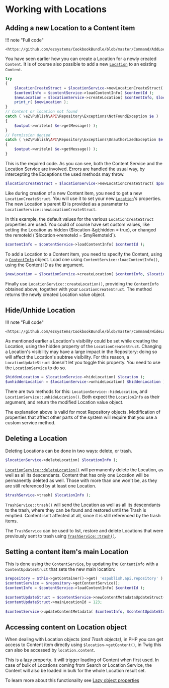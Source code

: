 # Working with Locations
 
## Adding a new Location to a Content item
 
!!! note "Full code"
 
    <https://github.com/ezsystems/CookbookBundle/blob/master/Command/AddLocationToContentCommand.php>
 
You have seen earlier how you can create a Location for a newly created `Content`. It is of course also possible to add a new [`Location`](https://github.com/ezsystems/ezpublish-kernel/blob/master/eZ/Publish/API/Repository/Values/Content/Location.php) to an existing `Content`.
 
``` php
try
{
    $locationCreateStruct = $locationService->newLocationCreateStruct( $parentLocationId );
    $contentInfo = $contentService->loadContentInfo( $contentId );
    $newLocation = $locationService->createLocation( $contentInfo, $locationCreateStruct );
    print_r( $newLocation );
}
// Content or location not found
catch ( \eZ\Publish\API\Repository\Exceptions\NotFoundException $e )
{
    $output->writeln( $e->getMessage() );
}
// Permission denied
catch ( \eZ\Publish\API\Repository\Exceptions\UnauthorizedException $e )
{
    $output->writeln( $e->getMessage() );
}
```

This is the required code. As you can see, both the Content Service and the Location Service are involved. Errors are handled the usual way, by intercepting the Exceptions the used methods may throw.
 
``` php
$locationCreateStruct = $locationService->newLocationCreateStruct( $parentLocationId );
```
 
Like during creation of a new Content item, you need to get a new `LocationCreateStruct`. You will use it to set your new [`Location`](https://github.com/ezsystems/ezpublish-kernel/blob/master/eZ/Publish/API/Repository/Values/Content/Location.php)'s properties. The new Location's parent ID is provided as a parameter to `LocationService::newLocationCreateStruct`.
 
In this example, the default values for the various `LocationCreateStruct` properties are used. You could of course have set custom values, like setting the Location as hidden ($location-&gt;hidden = true), or changed the remoteId (`$location->remoteId = $myRemoteId`).
 
``` php
$contentInfo = $contentService->loadContentInfo( $contentId );
```
 
To add a Location to a Content item, you need to specify the Content, using a [`ContentInfo`](http://apidoc.ez.no/sami/trunk/NS/html/eZ/Publish/API/Repository/Values/Content/ContentInfo.html) object. Load one using `ContentService::loadContentInfo()`, using the Content ID as the argument.
 
``` php
$newLocation = $locationService->createLocation( $contentInfo, $locationCreateStruct );
```
 
Finally use `LocationService::createLocation()`, providing the `ContentInfo` obtained above, together with your `LocationCreateStruct`. The method returns the newly created Location value object.
 
## Hide/Unhide Location
 
!!! note "Full code"

    <https://github.com/ezsystems/CookbookBundle/blob/master/Command/HideLocationCommand.php>
 
As mentioned earlier a Location's visibility could be set while creating the Location, using the hidden property of the `LocationCreateStruct`. Changing a Location's visibility may have a large impact in the Repository: doing so will affect the Location's subtree visibility. For this reason, a `LocationUpdateStruct` doesn't let you toggle this property. You need to use the `LocationService` to do so.
 
``` php
$hiddenLocation = $locationService->hideLocation( $location );
$unhiddenLocation = $locationService->unhideLocation( $hiddenLocation );
```
 
There are two methods for this: `LocationService::hideLocation`, and `LocationService::unhideLocation()`. Both expect the `LocationInfo` as their argument, and return the modified Location value object.
 
The explanation above is valid for most Repository objects. Modification of properties that affect other parts of the system will require that you use a custom service method.
 
## Deleting a Location
 
Deleting Locations can be done in two ways: delete, or trash.
 
``` php
$locationService->deleteLocation( $locationInfo );
```
 
[`LocationService::deleteLocation()`](http://apidoc.ez.no/sami/trunk/NS/html/eZ/Publish/API/Repository/LocationService.html#method_deleteLocation) will permanently delete the Location, as well as all its descendants. Content that has only one Location will be permanently deleted as well. Those with more than one won't be, as they are still referenced by at least one Location.
 
``` php
$trashService->trash( $locationInfo );
```
 
`TrashService::trash()` will send the Location as well as all its descendants to the trash, where they can be found and restored until the Trash is emptied. Content isn't affected at all, since it is still referenced by the trash items.
 
The `TrashService` can be used to list, restore and delete Locations that were previously sent to trash using [`TrashService::trash()`](http://apidoc.ez.no/sami/trunk/NS/html/eZ/Publish/API/Repository/TrashService.html#method_trash).
 
## Setting a content item's main Location
 
This is done using the `ContentService`, by updating the `ContentInfo` with a `ContentUpdateStruct` that sets the new main location:
 
``` php
$repository = $this->getContainer()->get( 'ezpublish.api.repository' );
$contentService = $repository->getContentService();
$contentInfo = $contentService->loadContentInfo( $contentId );
 
$contentUpdateStruct = $contentService->newContentMetadataUpdateStruct();
$contentUpdateStruct->mainLocationId = 123;
 
$contentService->updateContentMetadata( $contentInfo, $contentUpdateStruct );
```

## Accessing content on Location object

When dealing with Location objects *(and Trash objects)*, in PHP you can get access to Content item directly using `$location->getContent()`, in Twig this can also be accessed by `location.content`.

This is a lazy property. It will trigger loading of Content when first used. In case of bulk of Locations coming from Search or Location Service, the Content will also be loaded in bulk for the whole Location result set. 

To learn more about this functionality see [Lazy object properties](https://github.com/ezsystems/ezpublish-kernel/blob/master/doc/specifications/api/lazy_properties.md)


